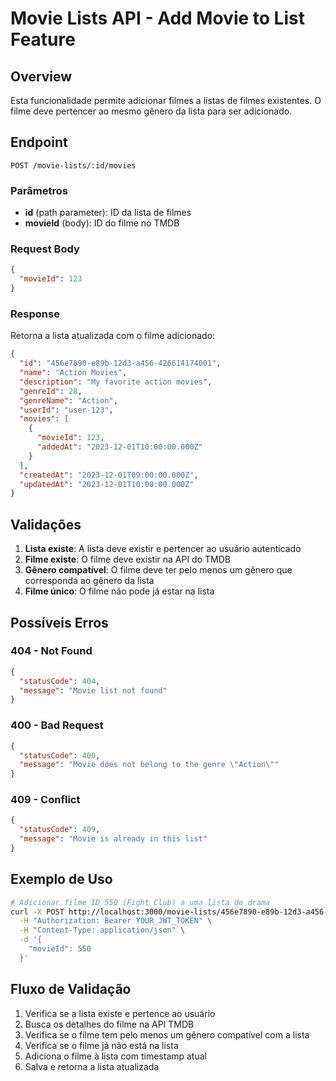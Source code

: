 # Movie Lists API - Add Movie to List Feature

## Overview

Esta funcionalidade permite adicionar filmes a listas de filmes existentes. O filme deve pertencer ao mesmo gênero da lista para ser adicionado.

## Endpoint

```
POST /movie-lists/:id/movies
```

### Parâmetros

- **id** (path parameter): ID da lista de filmes
- **movieId** (body): ID do filme no TMDB

### Request Body

```json
{
  "movieId": 123
}
```

### Response

Retorna a lista atualizada com o filme adicionado:

```json
{
  "id": "456e7890-e89b-12d3-a456-426614174001",
  "name": "Action Movies",
  "description": "My favorite action movies",
  "genreId": 28,
  "genreName": "Action",
  "userId": "user-123",
  "movies": [
    {
      "movieId": 123,
      "addedAt": "2023-12-01T10:00:00.000Z"
    }
  ],
  "createdAt": "2023-12-01T09:00:00.000Z",
  "updatedAt": "2023-12-01T10:00:00.000Z"
}
```

## Validações

1. **Lista existe**: A lista deve existir e pertencer ao usuário autenticado
2. **Filme existe**: O filme deve existir na API do TMDB
3. **Gênero compatível**: O filme deve ter pelo menos um gênero que corresponda ao gênero da lista
4. **Filme único**: O filme não pode já estar na lista

## Possíveis Erros

### 404 - Not Found

```json
{
  "statusCode": 404,
  "message": "Movie list not found"
}
```

### 400 - Bad Request

```json
{
  "statusCode": 400,
  "message": "Movie does not belong to the genre \"Action\""
}
```

### 409 - Conflict

```json
{
  "statusCode": 409,
  "message": "Movie is already in this list"
}
```

## Exemplo de Uso

```bash
# Adicionar filme ID 550 (Fight Club) a uma lista de drama
curl -X POST http://localhost:3000/movie-lists/456e7890-e89b-12d3-a456-426614174001/movies \
  -H "Authorization: Bearer YOUR_JWT_TOKEN" \
  -H "Content-Type: application/json" \
  -d '{
    "movieId": 550
  }'
```

## Fluxo de Validação

1. Verifica se a lista existe e pertence ao usuário
2. Busca os detalhes do filme na API TMDB
3. Verifica se o filme tem pelo menos um gênero compatível com a lista
4. Verifica se o filme já não está na lista
5. Adiciona o filme à lista com timestamp atual
6. Salva e retorna a lista atualizada
